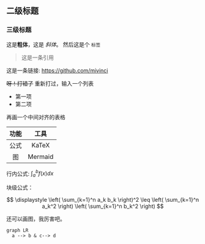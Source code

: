 ## 二级标题
### 三级标题

这是**粗体**，这是 _斜体_。 然后这是个 `标签`

> 这是一条引用

这是一条链接: https://github.com/mivinci

~~呀！打错了~~ 重新打过，输入一个列表

- 第一项
- 第二项

再画一个中间对齐的表格

|功能|工具|
|:-:|:---:|
|公式|KaTeX|
|图|Mermaid|



行内公式: $\int_{a}^{b}{f(x)dx}$

块级公式：

$$
\displaystyle \left( \sum_{k=1}^n a_k b_k \right)^2 \leq \left( \sum_{k=1}^n a_k^2 \right) \left( \sum_{k=1}^n b_k^2 \right)
$$

还可以画图，我厉害吧。

```mermaid
graph LR
  a --> b & c--> d
```